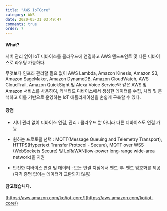 ```yaml
---
title: "AWS IoTCore"
category: AWS
date: 2020-05-31 03:49:47
comments: true
order: 7
---
```


#### What?

서버 관리 없이 IoT 디바이스를 클라우드에 연결하고 AWS 엔드포인트 및 다른 디바이스로 라우팅 가능하다. 

무엇보다 인프라 관리할 필요 없이  AWS Lambda, Amazon Kinesis, Amazon S3, Amazon SageMaker, Amazon DynamoDB, Amazon CloudWatch, AWS CloudTrail, Amazon QuickSight 및 Alexa Voice Service와 같은 AWS 및 Amazon 서비스를 사용하여, 커넥티드 디바이스에서 생성한 데이터를 수집, 처리 및 분석하고 이를 기반으로 운영하는 IoT 애플리케이션을 손쉽게 구축할 수 있다.

#### 장점

- 서버 관리 없이 디바이스 연결, 관리 : 클라우드 뿐 아니라 다른 디바이스도 연결 가능

- 원하는 프로토콜 선택 :  MQTT(Message Queuing and Telemetry Transport), HTTPS(Hypertext Transfer Protocol - Secure), MQTT over WSS (WebSockets Secure) 및 LoRaWAN(low-power long-range wide-area network)을 지원

- 안전한 디바이스 연결 및 데이터 : 모든 연결 지점에서 엔드-투-엔드 암호화를 제공(자격 증명 없이는 데이터가 교환되지 않음)

#### 참고했습니다.

[https://aws.amazon.com/ko/iot-core/](https://aws.amazon.com/ko/iot-core/)
